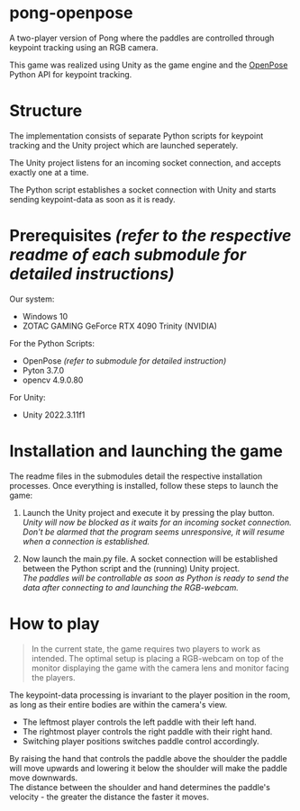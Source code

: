 # pong-openpose
A two-player version of Pong where the paddles are controlled through keypoint tracking using an RGB camera.

This game was realized using Unity as the game engine and the [OpenPose](https://github.com/CMU-Perceptual-Computing-Lab/openpose?tab=readme-ov-file) Python API for keypoint tracking. 

# Structure
The implementation consists of separate Python scripts for keypoint tracking and the Unity project which are launched seperately.

The Unity project listens for an incoming socket connection, and accepts exactly one at a time.

The Python script establishes a socket connection with Unity and starts sending keypoint-data as soon as it is ready.

# Prerequisites *(refer to the respective readme of each submodule for detailed instructions)*
Our system:
- Windows 10
- ZOTAC GAMING GeForce RTX 4090 Trinity (NVIDIA)

For the Python Scripts:
- OpenPose *(refer to submodule for detailed instruction)*
- Pyton 3.7.0
- opencv 4.9.0.80

For Unity:
- Unity 2022.3.11f1

# Installation and launching the game
The readme files in the submodules detail the respective installation processes.
Once everything is installed, follow these steps to launch the game:
1. Launch the Unity project and execute it by pressing the play button.\
   *Unity will now be blocked as it waits for an incoming socket connection. Don't be alarmed that the program seems unresponsive, it will resume when a connection is established.*
   
2. Now launch the main.py file. A socket connection will be established between the Python script and the (running) Unity project.\
   *The paddles will be controllable as soon as Python is ready to send the data after connecting to and launching the RGB-webcam.*

# How to play
>In the current state, the game requires two players to work as intended. The optimal setup is placing a RGB-webcam on top of the monitor displaying the game with the camera lens and monitor facing the players.

The keypoint-data processing is invariant to the player position in the room, as long as their entire bodies are within the camera's view.

- The leftmost player controls the left paddle with their left hand.
- The rightmost player controls the right paddle with their right hand.
- Switching player positions switches paddle control accordingly.

By raising the hand that controls the paddle above the shoulder the paddle will move upwards and lowering it below the shoulder will make the paddle move downwards.\
The distance between the shoulder and hand determines the paddle's velocity - the greater the distance the faster it moves.
